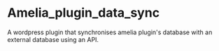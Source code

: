 # Amelia_plugin_data_sync
A wordpress plugin that synchronises amelia plugin's database with an external database using an API.
